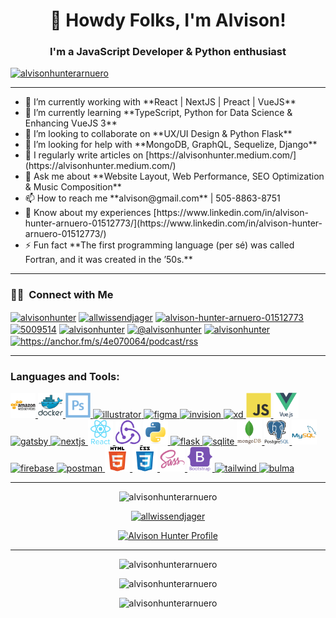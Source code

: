
<h1  align="center">👋 Howdy Folks, I'm Alvison!</h1>
<h3  align="center">I'm a JavaScript Developer & Python enthusiast </h3>
<p  align="left"> <a  href="https://github.com/ryo-ma/github-profile-trophy"><img  src="https://github-profile-trophy.vercel.app/?username=alvisonhunterarnuero"  alt="alvisonhunterarnuero" /></a> </p>
<hr />
<ul>
<li> 🔭 I’m currently working with **React | NextJS | Preact | VueJS**</li>
<li> 🌱 I’m currently learning **TypeScript, Python for Data Science & Enhancing VueJS 3**</li>
<li> 👯 I’m looking to collaborate on **UX/UI Design & Python Flask**</li>
<li> 🤝 I’m looking for help with **MongoDB, GraphQL, Sequelize, Django**</li>
<li> 📝 I regularly write articles on [https://alvisonhunter.medium.com/](https://alvisonhunter.medium.com/)</li>
<li>💬 Ask me about **Website Layout, Web Performance, SEO Optimization & Music Composition**</li>
<li> 📫 How to reach me **alvison@gmail.com** | 505-8863-8751</li>
<li> 📄 Know about my experiences [https://www.linkedin.com/in/alvison-hunter-arnuero-01512773/](https://www.linkedin.com/in/alvison-hunter-arnuero-01512773/)</li>
<li>⚡ Fun fact **The first programming language (per sé) was called Fortran, and it was created in the ’50s.**</li>
</ul>
<hr />
<h3  align="left">🤝🏻 &nbsp;Connect with Me</h3>
<p  align="left"><a  href="https://codepen.io/alvisonhunter"  target="blank"><img  align="center"  src="https://cdn.jsdelivr.net/npm/simple-icons@3.0.1/icons/codepen.svg"  alt="alvisonhunter"  height="30"  width="40" /></a>
<a  href="https://twitter.com/allwissendjager"  target="blank"><img  align="center"  src="https://cdn.jsdelivr.net/npm/simple-icons@3.0.1/icons/twitter.svg"  alt="allwissendjager"  height="30"  width="40" /></a>
<a  href="https://linkedin.com/in/alvison-hunter-arnuero-01512773"  target="blank"><img  align="center"  src="https://cdn.jsdelivr.net/npm/simple-icons@3.0.1/icons/linkedin.svg"  alt="alvison-hunter-arnuero-01512773"  height="30"  width="40" /></a>
<a  href="https://stackoverflow.com/users/5009514"  target="blank"><img  align="center"  src="https://cdn.jsdelivr.net/npm/simple-icons@3.0.1/icons/stackoverflow.svg"  alt="5009514"  height="30"  width="40" /></a>
<a  href="https://www.behance.net/alvisonhunter"  target="blank"><img  align="center"  src="https://cdn.jsdelivr.net/npm/simple-icons@3.0.1/icons/behance.svg"  alt="alvisonhunter"  height="30"  width="40" /></a>
<a  href="https://medium.com/@alvisonhunter"  target="blank"><img  align="center"  src="https://cdn.jsdelivr.net/npm/simple-icons@3.0.1/icons/medium.svg"  alt="@alvisonhunter"  height="30"  width="40" /></a>
<a  href="https://www.youtube.com/channel/UCvwfo3TWSNp9ZbpmffzYXQQ"  target="blank"><img  align="center"  src="https://cdn.jsdelivr.net/npm/simple-icons@3.0.1/icons/youtube.svg"  alt="alvisonhunter"  height="30"  width="40" /></a>
<a  href="https://anchor.fm/s/4e070064/podcast/rss"  target="blank"><img  align="center"  src="https://cdn.jsdelivr.net/npm/simple-icons@3.0.1/icons/rss.svg"  alt="https://anchor.fm/s/4e070064/podcast/rss"  height="30"  width="40" /></a>
</p>
<hr />
<h3  align="left">Languages and Tools:</h3>
<p  align="left"> 
<a  href="https://aws.amazon.com"  target="_blank"> <img  src="https://raw.githubusercontent.com/devicons/devicon/master/icons/amazonwebservices/amazonwebservices-original-wordmark.svg"  alt="aws"  width="40"  height="40"/> </a> <a  href="https://www.docker.com/"  target="_blank"> <img  src="https://raw.githubusercontent.com/devicons/devicon/master/icons/docker/docker-original-wordmark.svg"  alt="docker"  width="40"  height="40"/> </a> <a  href="https://www.photoshop.com/en"  target="_blank"> <img  src="https://raw.githubusercontent.com/devicons/devicon/master/icons/photoshop/photoshop-line.svg"  alt="photoshop"  width="40"  height="40"/> </a> <a  href="https://www.adobe.com/in/products/illustrator.html"  target="_blank"> <img  src="https://www.vectorlogo.zone/logos/adobe_illustrator/adobe_illustrator-icon.svg"  alt="illustrator"  width="40"  height="40"/> </a><a  href="https://www.figma.com/"  target="_blank"> <img  src="https://www.vectorlogo.zone/logos/figma/figma-icon.svg"  alt="figma"  width="40"  height="40"/> </a><a  href="https://www.invisionapp.com/"  target="_blank"> <img  src="https://www.vectorlogo.zone/logos/invisionapp/invisionapp-icon.svg"  alt="invision"  width="40"  height="40"/> </a> <a  href="https://www.adobe.com/products/xd.html"  target="_blank"> <img  src="https://cdn.worldvectorlogo.com/logos/adobe-xd.svg"  alt="xd"  width="40"  height="40"/> </a><a  href="https://developer.mozilla.org/en-US/docs/Web/JavaScript"  target="_blank"> <img  src="https://raw.githubusercontent.com/devicons/devicon/master/icons/javascript/javascript-original.svg"  alt="javascript"  width="40"  height="40"/> </a> <a  href="https://vuejs.org/"  target="_blank"> <img  src="https://raw.githubusercontent.com/devicons/devicon/master/icons/vuejs/vuejs-original-wordmark.svg"  alt="vuejs"  width="40"  height="40"/> </a> <a  href="https://www.gatsbyjs.com/"  target="_blank"> <img  src="https://www.vectorlogo.zone/logos/gatsbyjs/gatsbyjs-icon.svg"  alt="gatsby"  width="40"  height="40"/> </a> <a href="https://nextjs.org/"  target="_blank"> <img  src="https://cdn.worldvectorlogo.com/logos/nextjs-3.svg"  alt="nextjs"  width="40"  height="40"/> </a> <a  href="https://reactjs.org/"  target="_blank"> <img  src="https://raw.githubusercontent.com/devicons/devicon/master/icons/react/react-original-wordmark.svg"  alt="react"  width="40"  height="40"/> </a> <a  href="https://redux.js.org"  target="_blank"> <img  src="https://raw.githubusercontent.com/devicons/devicon/master/icons/redux/redux-original.svg"  alt="redux"  width="40"  height="40"/> </a> <a  href="https://www.python.org"  target="_blank"> <img  src="https://raw.githubusercontent.com/devicons/devicon/master/icons/python/python-original.svg"  alt="python"  width="40"  height="40"/> </a> <a  href="https://flask.palletsprojects.com/"  target="_blank"> <img  src="https://www.vectorlogo.zone/logos/pocoo_flask/pocoo_flask-icon.svg"  alt="flask"  width="40"  height="40"/> </a> <a  href="https://www.sqlite.org/"  target="_blank"> <img  src="https://www.vectorlogo.zone/logos/sqlite/sqlite-icon.svg"  alt="sqlite"  width="40"  height="40"/> </a><a  href="https://www.mongodb.com/"  target="_blank"> <img  src="https://raw.githubusercontent.com/devicons/devicon/master/icons/mongodb/mongodb-original-wordmark.svg"  alt="mongodb"  width="40"  height="40"/> </a> <a  href="https://www.postgresql.org"  target="_blank"> <img  src="https://raw.githubusercontent.com/devicons/devicon/master/icons/postgresql/postgresql-original-wordmark.svg"  alt="postgresql"  width="40"  height="40"/> </a><a  href="https://www.mysql.com/"  target="_blank"> <img  src="https://raw.githubusercontent.com/devicons/devicon/master/icons/mysql/mysql-original-wordmark.svg"  alt="mysql"  width="40"  height="40"/> </a> <a  href="https://firebase.google.com/"  target="_blank"> <img  src="https://www.vectorlogo.zone/logos/firebase/firebase-icon.svg"  alt="firebase"  width="40"  height="40"/> </a> <a  href="https://postman.com"  target="_blank"> <img  src="https://www.vectorlogo.zone/logos/getpostman/getpostman-icon.svg"  alt="postman"  width="40"  height="40"/> </a> <a  href="https://www.w3.org/html/"  target="_blank"> <img  src="https://raw.githubusercontent.com/devicons/devicon/master/icons/html5/html5-original-wordmark.svg"  alt="html5"  width="40"  height="40"/> </a> <a  href="https://www.w3schools.com/css/"  target="_blank"> <img  src="https://raw.githubusercontent.com/devicons/devicon/master/icons/css3/css3-original-wordmark.svg"  alt="css3"  width="40"  height="40"/> </a><a  href="https://sass-lang.com"  target="_blank"> <img  src="https://raw.githubusercontent.com/devicons/devicon/master/icons/sass/sass-original.svg"  alt="sass"  width="40"  height="40"/> </a>  <a  href="https://getbootstrap.com"  target="_blank"> <img  src="https://raw.githubusercontent.com/devicons/devicon/master/icons/bootstrap/bootstrap-plain-wordmark.svg"  alt="bootstrap"  width="40"  height="40"/> </a><a  href="https://tailwindcss.com/"  target="_blank"> <img  src="https://www.vectorlogo.zone/logos/tailwindcss/tailwindcss-icon.svg"  alt="tailwind"  width="40"  height="40"/> </a> <a  href="https://bulma.io/"  target="_blank"> <img  src="https://raw.githubusercontent.com/gilbarbara/logos/804dc257b59e144eaca5bc6ffd16949752c6f789/logos/bulma.svg"  alt="bulma"  width="40"  height="40"/> </a> </p>
<hr />
<p  align="center"> <img  src="https://komarev.com/ghpvc/?username=alvisonhunterarnuero&label=Profile%20views&color=0e75b6&style=flat"  alt="alvisonhunterarnuero" /> </p>
<p  align="center"> <a  href="https://twitter.com/allwissendjager"  target="blank"><img  src="https://img.shields.io/twitter/follow/allwissendjager?logo=twitter&style=for-the-badge"  alt="allwissendjager" /></a> </p>

<p align="center"><a href="https://www.codewars.com/users/alvisonhunter"  target="blank"><img  src="https://www.codewars.com/users/alvisonhunter/badges/large"  alt="Alvison Hunter Profile"></a></p>  
<hr />
<p  align="center"><img  width="500"  src="https://github-readme-stats.vercel.app/api/top-langs?username=alvisonhunterarnuero&show_icons=true&theme=buefy&locale=en"  alt="alvisonhunterarnuero" /></p>
<p  align="center"><img  src="https://github-readme-stats.vercel.app/api?username=alvisonhunterarnuero&show_icons=true&theme=buefy&locale=en"  alt="alvisonhunterarnuero" /></p>
<p  align="center"><img  src="https://github-readme-streak-stats.herokuapp.com/?user=alvisonhunterarnuero&"  alt="alvisonhunterarnuero" /></p>
